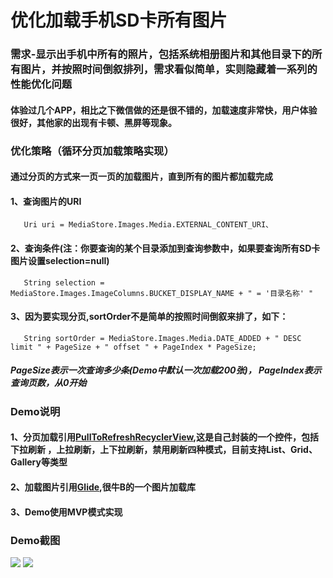 # 优化加载手机SD卡所有图片
### 需求-显示出手机中所有的照片，包括系统相册图片和其他目录下的所有图片，并按照时间倒叙排列，需求看似简单，实则隐藏着一系列的性能优化问题

#### 体验过几个APP，相比之下微信做的还是很不错的，加载速度非常快，用户体验很好，其他家的出现有卡顿、黑屏等现象。

### 优化策略（循环分页加载策略实现）
#### 通过分页的方式来一页一页的加载图片，直到所有的图片都加载完成

#### 1、查询图片的URI
       Uri uri = MediaStore.Images.Media.EXTERNAL_CONTENT_URI、

#### 2、查询条件(注：你要查询的某个目录添加到查询参数中，如果要查询所有SD卡图片设置selection=null)
       String selection = MediaStore.Images.ImageColumns.BUCKET_DISPLAY_NAME + " = '目录名称' "
   
#### 3、因为要实现分页,sortOrder不是简单的按照时间倒叙来排了，如下：
       String sortOrder = MediaStore.Images.Media.DATE_ADDED + " DESC limit " + PageSize + " offset " + PageIndex * PageSize;
##### PageSize表示一次查询多少条(Demo中默认一次加载200张)， PageIndex表示查询页数，从0开始  
  
### Demo说明
#### 1、分页加载引用[PullToRefreshRecyclerView](https://github.com/waytoSoft/Android.PullToRefresRecycelView),这是自己封装的一个控件，包括下拉刷新 ，上拉刷新，上下拉刷新，禁用刷新四种模式，目前支持List、Grid、Gallery等类型
#### 2、加载图片引用[Glide](https://github.com/bumptech/glide),很牛B的一个图片加载库
#### 3、Demo使用MVP模式实现

### Demo截图

<div class="tutorial-mock">
  <img src="http://facebook.github.io/react-native/img/TutorialMock.png" />
  <img src="http://facebook.github.io/react-native/img/TutorialMock2.png" />
</div>